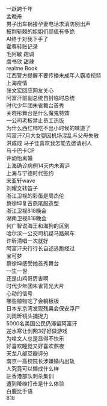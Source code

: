 一跃跨千年  
孟晚舟  
男子出车祸接孕妻电话求消防别出声  
披荆斩棘的姐姐们颜值有多绝  
AI终于对我下手了  
霍尊转账记录  
毛阿敏 跑调  
虞书欣 甜辣  
realme Book  
江西警方提醒不要传播未成年人霸凌视频  
上海疫情  
张文宏回应网友关心  
阿富汗前副总统自封临时总统  
时代少年团朱雀舞台首秀  
关晓彤舞台是什么魔鬼特效  
一公司老板禁止员工热饭  
为什么西红柿吃不出小时候的味道了  
阿富汗7月大女婴因机场混乱与父母失散  
洪成成 马子佳喜欢我怎能去邀请别人  
马卡巴卡CP  
许幼怡离婚  
上海确诊病例14天内未离沪  
上海与宁德时代签约  
宋亚轩wave  
刘耀文转笛子  
浙江卫视的彩蛋是周杰伦  
蔡徐坤复古燕尾服造型  
浙江卫视818晚会  
湖南卫视818晚会  
何广智说海王和海狗的区别  
哈尔滨一公交司机疑马路飙车  
许昕清唱一次就好  
阿富汗央行行长自述逃跑经过  
宝可梦  
蔡徐坤感受她首秀舞台  
一生一世  
还是山鸡哥厉害啊  
时代少年团朱雀背光大片  
心动的信号  
哪些植物吃了会躺板板  
日本东京湾发现残奥会保安浮尸  
刘雨昕镜头捕捉力  
5000名美国公民仍滞留阿富汗  
逆水寒让剑网3好好做游戏  
为啥文人总是显得不快乐  
好喜欢睡觉又好喜欢熬夜  
天龙八部豆瓣评分  
南京一高校院长涉嫌婚内出轨  
人究竟可以懒成什么样  
驻香港部队刺杀集训  
遭到降维打击是什么体验  
白鹿比手语  
818  
